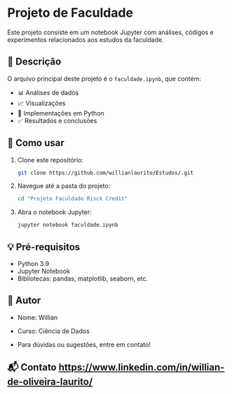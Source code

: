 
# Projeto de Faculdade

Este projeto consiste em um notebook Jupyter com análises, códigos e experimentos relacionados aos estudos da faculdade.

## 📄 Descrição

O arquivo principal deste projeto é o `faculdade.ipynb`, que contém:

- 📊 Análises de dados
- 📈 Visualizações
- 📝 Implementações em Python
- ✅ Resultados e conclusões

## 🚀 Como usar

1. Clone este repositório:
   ```bash
   git clone https://github.com/willianlaurito/Estudos/.git
   ```

2. Navegue até a pasta do projeto:
   ```bash
   cd "Projeto Faculdade Risck Credit"
   ```

3. Abra o notebook Jupyter:
   ```bash
   jupyter notebook faculdade.ipynb
   ```

## 💡 Pré-requisitos

- Python 3.9
- Jupyter Notebook
- Bibliotecas: pandas, matplotlib, seaborn, etc.

## 👤 Autor

- Nome: Willian
- Curso: Ciência de Dados

- Para dúvidas ou sugestões, entre em contato!

## 📬 Contato https://www.linkedin.com/in/willian-de-oliveira-laurito/


